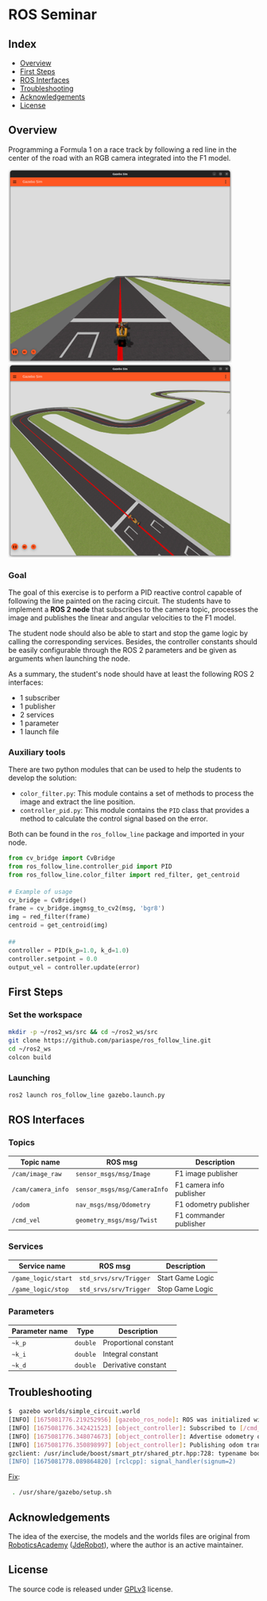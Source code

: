 # ROS Seminar

## Index
- [Overview](#overview)
- [First Steps](#first-steps)
- [ROS Interfaces](#ros-interfaces)
- [Troubleshooting](#troubleshooting)
- [Acknowledgements](#acknowledgements)
- [License](#license)

## Overview

Programming a Formula 1 on a race track by following a red line in the center of the road with an RGB camera integrated into the F1 model.

<img src="docs/imgs/img_1.png" width="450"/>
<img src="docs/imgs/img_2.png" width="450"/>

### Goal

The goal of this exercise is to perform a PID reactive control capable of following the line painted on the racing circuit. The students have to implement a **ROS 2 node** that subscribes to the camera topic, processes the image and publishes the linear and angular velocities to the F1 model.

The student node should also be able to start and stop the game logic by calling the corresponding services. Besides, the controller constants should be easily configurable through the ROS 2 parameters and be given as arguments when launching the node.

As a summary, the student's node should have at least the following ROS 2 interfaces:
- 1 subscriber
- 1 publisher
- 2 services
- 1 parameter
- 1 launch file

### Auxiliary tools

There are two python modules that can be used to help the students to develop the solution:
- `color_filter.py`: This module contains a set of methods to process the image and extract the line position.
- `controller_pid.py`: This module contains the `PID` class that provides a method to calculate the control signal based on the error.

Both can be found in the `ros_follow_line` package and imported in your node.

```python
from cv_bridge import CvBridge
from ros_follow_line.controller_pid import PID
from ros_follow_line.color_filter import red_filter, get_centroid

# Example of usage
cv_bridge = CvBridge()
frame = cv_bridge.imgmsg_to_cv2(msg, 'bgr8')
img = red_filter(frame)
centroid = get_centroid(img)

##
controller = PID(k_p=1.0, k_d=1.0)
controller.setpoint = 0.0
output_vel = controller.update(error)
```

## First Steps

### Set the workspace
```bash
mkdir -p ~/ros2_ws/src && cd ~/ros2_ws/src
git clone https://github.com/pariaspe/ros_follow_line.git
cd ~/ros2_ws
colcon build
```

### Launching
```bash
ros2 launch ros_follow_line gazebo.launch.py
```

## ROS Interfaces
### Topics
| Topic name | ROS msg | Description |
| ---         | ---     | ---         |
| `/cam/image_raw`   | `sensor_msgs/msg/Image`      | F1 image publisher       |
| `/cam/camera_info` | `sensor_msgs/msg/CameraInfo` | F1 camera info publisher |
| `/odom`            | `nav_msgs/msg/Odometry`      | F1 odometry publisher    |
| `/cmd_vel`         | `geometry_msgs/msg/Twist`    | F1 commander publisher   |

### Services
| Service name | ROS msg | Description |
| ---         | ---     | ---         |
| `/game_logic/start` | `std_srvs/srv/Trigger` | Start Game Logic |
| `/game_logic/stop`  | `std_srvs/srv/Trigger` | Stop Game Logic  |


### Parameters
| Parameter name | Type | Description |
| ---         | ---     | ---         |
| `~k_p` | `double` | Proportional constant |
| `~k_i` | `double` | Integral constant |
| `~k_d` | `double` | Derivative constant |

## Troubleshooting

```bash
$  gazebo worlds/simple_circuit.world
[INFO] [1675081776.219252956] [gazebo_ros_node]: ROS was initialized without arguments.
[INFO] [1675081776.342421523] [object_controller]: Subscribed to [/cmd_vel]
[INFO] [1675081776.348074673] [object_controller]: Advertise odometry on [/odom]
[INFO] [1675081776.350898997] [object_controller]: Publishing odom transforms between [odom] and [base_footprint]
gzclient: /usr/include/boost/smart_ptr/shared_ptr.hpp:728: typename boost::detail::sp_member_access<T>::type boost::shared_ptr<T>::operator->() const [with T = gazebo::rendering::Camera; typename boost::detail::sp_member_access<T>::type = gazebo::rendering::Camera*]: Assertion `px != 0' failed.
[INFO] [1675081778.089864820] [rclcpp]: signal_handler(signum=2)
```

[Fix](https://answers.ros.org/question/358847/cannot-launch-gzclient-on-a-launch-file-results-in-shared_ptr-assertion-error/):
```bash
 . /usr/share/gazebo/setup.sh 
```

## Acknowledgements
The idea of the exercise, the models and the worlds files are original from [RoboticsAcademy](https://github.com/JdeRobot/RoboticsAcademy) ([JdeRobot](https://github.com/JdeRobot)), where the author is an active maintainer.

## License
The source code is released under [GPLv3](http://www.gnu.org/licenses/) license.

